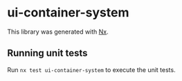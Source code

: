 # ui-container-system

This library was generated with [Nx](https://nx.dev).

## Running unit tests

Run `nx test ui-container-system` to execute the unit tests.
